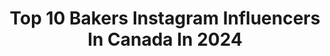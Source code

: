 ---
title: Top 10 Bakers Instagram Influencers In Canada In 2024
description: >-
  Find top bakers Instagram influencers in Canada in 2024. Most popular hashtags: #bakersofinstagram #cakedecorating #cakestagram.
platform: Instagram
hits: 187
text_top: Analyze the top-rated Instagram accounts on inBeat.
text_bottom: Our search engine has 187 Instagram influencers like this in Canada for you to work with.
profiles:
  - username: "karen.t.ology"
    fullname: >-
      Karen T. Gordon | The Prettiest Cookie Packaging
    bio: >-
      Baker | Food Writer•Columnist | Cookie Box Designer Home of the Prettiest Packaging Sharing tips to Making Pretty Easy Shop, VIP List ⤵️
    location: "Canada"
    followers: 27233
    engagement: 481
    commentsToLikes: 0.238425
    id: ck55jmox7xbz30i11crp0ko33
    verified: false
    hashtags: "#smallbusinessowner, #pizzadough, #housebox, #bakersofinstagram"
  - username: "kara.wagland"
    fullname: >-
      Kara Wagland
    bio: >-
      • TSN Sportscentre Anchor 🇨🇦 • Host NFL on CTV 🏈 • Mom to Jake👦🏼 & Casey🧒🏻 • Amateur baker w/ semi-pro aspirations🧁 • Likely somewhere golfing 🏌🏼‍♀️
    location: "Canada"
    followers: 24275
    engagement: 369
    commentsToLikes: 0.054783
    id: ck8t0k0yxsbkp0j78t67he4fo
    verified: true
    hashtags: "#fromscratch, #thisis4, #homebaker, #momlife"
  - username: "paperain"
    fullname: >-
      Dasa Severova
    bio: >-
      origami explorer, teacher, jewelry maker, baker, knitter... and a big dreamer!
    location: "Canada"
    followers: 15135
    engagement: 350
    commentsToLikes: 0.032622
    id: ckqg5v9udnrhg0j23vsuygl4z
    verified: false
    hashtags: "#dasaseverova, #tessellation, #paperain, #paper"
  - username: "tatummonod"
    fullname: >-
      Tatum Monod
    bio: >-
      Professional skier, baker of pies, fishing obsessed, wanna be cowgirl
    location: "Canada"
    followers: 100119
    engagement: 281
    commentsToLikes: 0.011147
    id: ck0u7cnl24eqj0i19s7o9x13e
    verified: true
    hashtags: "#sierraat4, #gmcpartner, #nowasteddays, #canadiantuxedo"
  - username: "cremedelacombe"
    fullname: >-
      Kelsey Lacombe
    bio: >-
      🙋🏼‍♀️ Actor, Baker, Grad student 🧁 Cake, Cupcake & Cookie Recipes - GF friendly! 📍Hamilton, ON, Canada ✉️ cremedelacombe@gmail.com
    location: "Canada"
    followers: 13206
    engagement: 167
    commentsToLikes: 0.132710
    id: ck5cf9786mi650i11hcafzhax
    verified: false
    hashtags: "#cupcakesdecorados, #fnceats, #nobakedessert, #bakeyourworldhappy"
  - username: "jotiwall"
    fullname: >-
      Joti Wall
    bio: >-
      ਜੋਤੀ wife, mum to 3, fibre artist, sourdough baker
    location: "Canada"
    followers: 71604
    engagement: 154
    commentsToLikes: 0.166821
    id: ckt8qv597693u0j239enx1alo
    verified: false
    hashtags: "#sourdough, #postpartumfitness, #sourjo, #fibreartist"
  - username: "natspencer"
    fullname: >-
      Nat | content creator |
    bio: >-
      Retired Wedding Photographer. Content Creator, mom, baker, styling + home decor obsessed. Lover of travel, sunshine and dance parties. 🇨🇦 Ottawa
    location: "Canada"
    followers: 20488
    engagement: 110
    commentsToLikes: 0.134972
    id: ck14jdmwwjte60i19p4padzew
    verified: false
    hashtags: "#coffeelover, #delonghi, #williamssonoma, #paidpartnership"
  - username: "alliegreator"
    fullname: >-
      Allie 🧜🏻‍♀️
    bio: >-
      Aspiring mermaid, flower crown enthusiast🌸,pink princess👑, fangirl😍,sweets maker/baker🧁 over-documenter 🙄 face+nature+bands+DOGS +chaos👌🏻🎀🇨🇦🤳🏻🎧||-//Δ
    location: "Canada"
    followers: 5277
    engagement: 713
    commentsToLikes: 0.066672
    id: ckaou3h2mymq80i78c68gbjsy
    verified: false
    hashtags: ""
  - username: "letterpressbakery"
    fullname: >-
      Kylie Mangles
    bio: >-
      Designer | Baker | Content Creator Let's work together! #Unleashyoursweettooth Vancouver BC
    location: "Canada"
    followers: 73465
    engagement: 104
    commentsToLikes: 0.032260
    id: ck5zpvo22tftp0i14mrd6pnqa
    verified: false
    hashtags: "#36daysoftype07, #decoratedcookies, #cookiedecorating, #36daysoftype"
  - username: "yyccakeclub"
    fullname: >-
      YYC Cake Club
    bio: >-
      🎂 Cakes by Kimberly 📍 Calgary, Canada 🍎 Self-taught home baker, part-time RN ❌ NOT ACCEPTING ANY FURTHER ORDERS ❌
    location: "Canada"
    followers: 4385
    engagement: 643
    commentsToLikes: 0.077002
    id: ckaowqhme9zy80i78r4vv7m2d
    verified: false
    hashtags: "#cakestagram, #buttercream, #cakesofinsta, #simplecake"
---